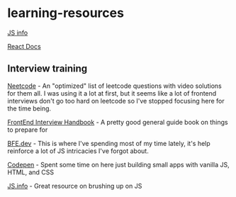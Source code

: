 # learning-resources

[JS info](https://developer.mozilla.org/en-US/docs/Web/JavaScript/A_re-introduction_to_JavaScript)

[React Docs](https://reactjs.org/docs/introducing-jsx.html)

## Interview training

[Neetcode](neetcode.io) - An "optimized" list of leetcode questions with video solutions for them all. I was using it a lot at first, but it seems like a lot of frontend interviews don't go too hard on leetcode so I've stopped focusing here for the time being.

[FrontEnd Interview Handbook](frontendinterviewhandbook.com) - A pretty good general guide book on things to prepare for

[BFE.dev](BFE.dev) - This is where I've spending most of my time lately, it's help reinforce a lot of JS intricacies I've forgot about.

[Codepen](Codepen.io) - Spent some time on here just building small apps with vanilla JS, HTML, and CSS

[JS.info](Javascript.info) - Great resource on brushing up on JS
